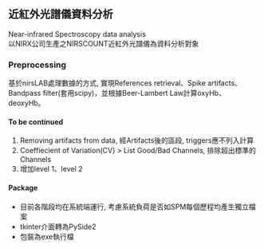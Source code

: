 ## 近紅外光譜儀資料分析
Near-infrared Spectroscopy data analysis  
以NIRX公司生產之NIRSCOUNT近紅外光譜儀為資料分析對象

### Preprocessing
基於nirsLAB處理數據的方式, 實現References retrieval、Spike artifacts、Bandpass filter(套用scipy)，並根據Beer-Lambert Law計算oxyHb、deoxyHb。

#### To be continued
1. Removing artifacts from data, 經Artifacts後的區段, triggers應不列入計算
2. Coeffiecient of Variation(CV) > List Good/Bad Channels, 排除超出標準的Channels
3. 增加level 1、level 2

#### Package
- 目前各階段均在系統端運行, 考慮系統負荷是否如SPM每個歷程均產生獨立檔案
- tkinter介面轉為PySide2
- 包裝為exe執行檔
